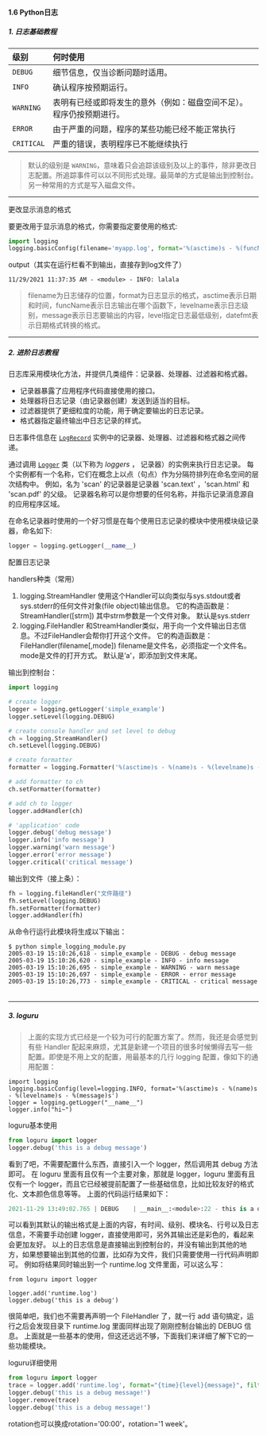 #### 1.6 Python日志

##### 1. 日志基础教程

| 级别       | 何时使用                                                     |
| :--------- | :----------------------------------------------------------- |
| `DEBUG`    | 细节信息，仅当诊断问题时适用。                               |
| `INFO`     | 确认程序按预期运行。                                         |
| `WARNING`  | 表明有已经或即将发生的意外（例如：磁盘空间不足）。程序仍按预期进行。 |
| `ERROR`    | 由于严重的问题，程序的某些功能已经不能正常执行               |
| `CRITICAL` | 严重的错误，表明程序已不能继续执行                           |

>默认的级别是 `WARNING`，意味着只会追踪该级别及以上的事件，除非更改日志配置。所追踪事件可以以不同形式处理。最简单的方式是输出到控制台。另一种常用的方式是写入磁盘文件。

-----------

更改显示消息的格式

要更改用于显示消息的格式，你需要指定要使用的格式:

```python
import logging
logging.basicConfig(filename='myapp.log', format='%(asctime)s - %(funcName)s - %(levelname)s: %(message)s', level=logging.DEBUG, datefmt='%m/%d/%Y %I:%M:%S %p')
```

output（其实在运行栏看不到输出，直接存到log文件了）

```
11/29/2021 11:37:35 AM - <module> - INFO: lalala
```

> filename为日志储存的位置，format为日志显示的格式，asctime表示日期和时间，funcName表示日志输出在哪个函数下，levelname表示日志级别，message表示日志要输出的内容，level指定日志最低级别，datefmt表示日期格式转换的格式。

-----------

##### 2. 进阶日志教程

日志库采用模块化方法，并提供几类组件：记录器、处理器、过滤器和格式器。

- 记录器暴露了应用程序代码直接使用的接口。
- 处理器将日志记录（由记录器创建）发送到适当的目标。
- 过滤器提供了更细粒度的功能，用于确定要输出的日志记录。
- 格式器指定最终输出中日志记录的样式。

日志事件信息在 [`LogRecord`](https://docs.python.org/zh-cn/3/library/logging.html#logging.LogRecord) 实例中的记录器、处理器、过滤器和格式器之间传递。

通过调用 [`Logger`](https://docs.python.org/zh-cn/3/library/logging.html#logging.Logger) 类（以下称为 *loggers* ， 记录器）的实例来执行日志记录。 每个实例都有一个名称，它们在概念上以点（句点）作为分隔符排列在命名空间的层次结构中。 例如，名为 'scan' 的记录器是记录器 'scan.text' ，'scan.html' 和 'scan.pdf' 的父级。 记录器名称可以是你想要的任何名称，并指示记录消息源自的应用程序区域。

在命名记录器时使用的一个好习惯是在每个使用日志记录的模块中使用模块级记录器，命名如下:

```python
logger = logging.getLogger(__name__)
```

配置日志记录

handlers种类（常用）

1. logging.StreamHandler
   使用这个Handler可以向类似与sys.stdout或者sys.stderr的任何文件对象(file object)输出信息。
   它的构造函数是：StreamHandler([strm])
   其中strm参数是一个文件对象。
   默认是sys.stderr
2. logging.FileHandler
   和StreamHandler类似，用于向一个文件输出日志信息。不过FileHandler会帮你打开这个文件。
   它的构造函数是：FileHandler(filename[,mode])
   filename是文件名，必须指定一个文件名。
   mode是文件的打开方式。
   默认是’a'，即添加到文件末尾。

输出到控制台：

```python
import logging

# create logger
logger = logging.getLogger('simple_example')
logger.setLevel(logging.DEBUG)

# create console handler and set level to debug
ch = logging.StreamHandler()
ch.setLevel(logging.DEBUG)

# create formatter
formatter = logging.Formatter('%(asctime)s - %(name)s - %(levelname)s - %(message)s')

# add formatter to ch
ch.setFormatter(formatter)

# add ch to logger
logger.addHandler(ch)

# 'application' code
logger.debug('debug message')
logger.info('info message')
logger.warning('warn message')
logger.error('error message')
logger.critical('critical message')
```

输出到文件（接上条）：

```python
fh = logging.fileHandler("文件路径")
fh.setLevel(logging.DEBUG)
fh.setFormatter(formatter)
logger.addHandler(fh)
```

从命令行运行此模块将生成以下输出：

```
$ python simple_logging_module.py
2005-03-19 15:10:26,618 - simple_example - DEBUG - debug message
2005-03-19 15:10:26,620 - simple_example - INFO - info message
2005-03-19 15:10:26,695 - simple_example - WARNING - warn message
2005-03-19 15:10:26,697 - simple_example - ERROR - error message
2005-03-19 15:10:26,773 - simple_example - CRITICAL - critical message
```

###### 

------

##### 3. loguru

> 上面的实现方式已经是一个较为可行的配置方案了。然而，我还是会感觉到有些 Handler 配起来麻烦，尤其是新建一个项目的很多时候懒得去写一些配置。即使是不用上文的配置，用最基本的几行 logging 配置，像如下的通用配置：

```
import logging
logging.basicConfig(level=logging.INFO, format='%(asctime)s - %(name)s - %(levelname)s - %(message)s')
logger = logging.getLogger("__name__")
logger.info("hi~")
```

loguru基本使用

```python
from loguru import logger
logger.debug('this is a debug message')
```

看到了吧，不需要配置什么东西，直接引入一个 logger，然后调用其 debug 方法即可。 在 loguru 里面有且仅有一个主要对象，那就是 logger，loguru 里面有且仅有一个 logger，而且它已经被提前配置了一些基础信息，比如比较友好的格式化、文本颜色信息等等。 上面的代码运行结果如下：

```python
2021-11-29 13:49:02.765 | DEBUG    | __main__:<module>:22 - this is a debug message!
```

可以看到其默认的输出格式是上面的内容，有时间、级别、模块名、行号以及日志信息，不需要手动创建 logger，直接使用即可，另外其输出还是彩色的，看起来会更加友好。 以上的日志信息是直接输出到控制台的，并没有输出到其他的地方，如果想要输出到其他的位置，比如存为文件，我们只需要使用一行代码声明即可。 例如将结果同时输出到一个 runtime.log 文件里面，可以这么写：

```
from loguru import logger

logger.add('runtime.log')
logger.debug('this is a debug')
```

很简单吧，我们也不需要再声明一个 FileHandler 了，就一行 add 语句搞定，运行之后会发现目录下 runtime.log 里面同样出现了刚刚控制台输出的 DEBUG 信息。 上面就是一些基本的使用，但这还远远不够，下面我们来详细了解下它的一些功能模块。

loguru详细使用

```python
from loguru import logger
trace = logger.add('runtime.log', format="{time}{level}{message}", filter="my_module", level="INFO", rotation="500 MB", retention="10 days", compression="zip")
logger.debug('this is a debug message!')
logger.remove(trace)
logger.debug('this is a debug message!')
```

rotation也可以换成rotation='00:00'，rotation='1 week'。